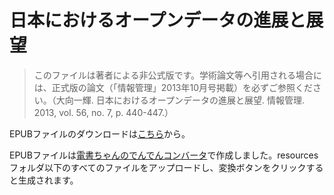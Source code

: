 日本におけるオープンデータの進展と展望
============

> このファイルは著者による非公式版です。学術論文等へ引用される場合には、正式版の論文（「情報管理」2013年10月号掲載）を必ずご参照ください。（大向一輝. 日本におけるオープンデータの進展と展望. 情報管理. 2013, vol. 56, no. 7, p. 440-447.）

EPUBファイルのダウンロードは[こちら](https://github.com/i2k/ohmukai13-opendata-japan/releases/download/v1.0/ohmukai13-opendata-japan.epub)から。

EPUBファイルは[電書ちゃんのでんでんコンバータ](http://conv.denshochan.com)で作成しました。resourcesフォルダ以下のすべてのファイルをアップロードし、変換ボタンをクリックすると生成されます。
